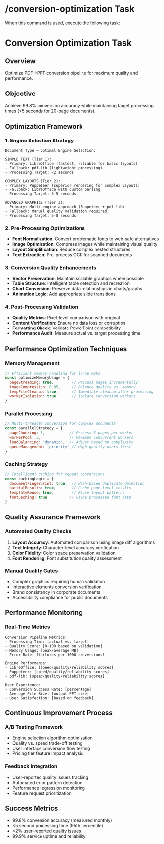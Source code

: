 # /conversion-optimization Task

When this command is used, execute the following task:

# Conversion Optimization Task

## Overview
Optimize PDF→PPT conversion pipeline for maximum quality and performance.

## Objective
Achieve 99.8% conversion accuracy while maintaining target processing times (<5 seconds for 20-page documents).

## Optimization Framework

### 1. Engine Selection Strategy
```
Document Type → Optimal Engine Selection:

SIMPLE TEXT (Tier 1):
- Primary: LibreOffice (fastest, reliable for basic layouts)
- Fallback: pdf-lib (lightweight processing)
- Processing Target: <2 seconds

COMPLEX LAYOUTS (Tier 2):
- Primary: Puppeteer (superior rendering for complex layouts)
- Fallback: LibreOffice with custom parsing
- Processing Target: 3-5 seconds

ADVANCED GRAPHICS (Tier 3):
- Primary: Multi-engine approach (Puppeteer + pdf-lib)
- Fallback: Manual quality validation required
- Processing Target: 5-8 seconds
```

### 2. Pre-Processing Optimizations
- **Font Normalization**: Convert problematic fonts to web-safe alternatives
- **Image Optimization**: Compress images while maintaining visual quality
- **Layout Simplification**: Reduce complex nested structures
- **Text Extraction**: Pre-process OCR for scanned documents

### 3. Conversion Quality Enhancements
- **Vector Preservation**: Maintain scalable graphics where possible
- **Table Structure**: Intelligent table detection and recreation
- **Chart Conversion**: Preserve data relationships in charts/graphs
- **Animation Logic**: Add appropriate slide transitions

### 4. Post-Processing Validation
- **Quality Metrics**: Pixel-level comparison with original
- **Content Verification**: Ensure no data loss or corruption
- **Formatting Check**: Validate PowerPoint compatibility
- **Performance Audit**: Measure actual vs. target processing time

## Performance Optimization Techniques

### Memory Management
```javascript
// Efficient memory handling for large PDFs
const optimizeMemoryUsage = {
  pageStreaming: true,        // Process pages incrementally
  imageCompression: 0.85,     // Balance quality vs. memory
  tempFileCleanup: true,      // Immediate cleanup after processing
  workerIsolation: true       // Isolate conversion workers
}
```

### Parallel Processing
```javascript
// Multi-threaded conversion for complex documents
const parallelStrategy = {
  pageChunking: 5,           // Process 5 pages per worker
  workerPool: 3,             // Maximum concurrent workers
  loadBalancing: 'dynamic',  // Adjust based on complexity
  queueManagement: 'priority' // High-quality users first
}
```

### Caching Strategy
```javascript
// Intelligent caching for repeat conversions
const cachingLogic = {
  documentFingerprint: true,  // Hash-based duplicate detection
  partialResults: true,       // Cache page-level results
  templateReuse: true,        // Reuse layout patterns
  fontCaching: true          // Cache processed font data
}
```

## Quality Assurance Framework

### Automated Quality Checks
1. **Layout Accuracy**: Automated comparison using image diff algorithms
2. **Text Integrity**: Character-level accuracy verification
3. **Color Fidelity**: Color space preservation validation
4. **Font Rendering**: Font substitution quality assessment

### Manual Quality Gates
- Complex graphics requiring human validation
- Interactive elements conversion verification
- Brand consistency in corporate documents
- Accessibility compliance for public documents

## Performance Monitoring

### Real-Time Metrics
```
Conversion Pipeline Metrics:
- Processing Time: [actual vs. target]
- Quality Score: [0-100 based on validation]
- Memory Usage: [peak/average MB]
- Error Rate: [failures per 1000 conversions]

Engine Performance:
- LibreOffice: [speed/quality/reliability scores]
- Puppeteer: [speed/quality/reliability scores]
- pdf-lib: [speed/quality/reliability scores]

User Experience:
- Conversion Success Rate: [percentage]
- Average File Size: [output PPT size]
- User Satisfaction: [based on feedback]
```

## Continuous Improvement Process

### A/B Testing Framework
- Engine selection algorithm optimization
- Quality vs. speed trade-off testing
- User interface conversion flow testing
- Pricing tier feature impact analysis

### Feedback Integration
- User-reported quality issues tracking
- Automated error pattern detection
- Performance regression monitoring
- Feature request prioritization

## Success Metrics
- 99.8% conversion accuracy (measured monthly)
- <5 second processing time (95th percentile)
- <2% user-reported quality issues
- 99.9% service uptime and reliability